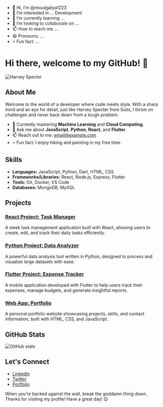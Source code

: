 - 👋 Hi, I’m @moudgalya1223
- 👀 I’m interested in ... Development
- 🌱 I’m currently learning ...
- 💞️ I’m looking to collaborate on ...
- 📫 How to reach me ...
- 😄 Pronouns: ...
- ⚡ Fun fact: ...
# Hi there, welcome to my GitHub! 👋

![Harvey Specter](https://firebasestorage.googleapis.com/v0/b/moudgalya.appspot.com/o/5323c074-d756-474d-ac9f-8881012de4e0.jpg?alt=media&token=dfaa1a1f-f792-4d9a-ba11-090be5c7f979)

## About Me
Welcome to the world of a developer where code meets style. With a sharp mind and an eye for detail, just like Harvey Specter from Suits, I thrive on challenges and never back down from a tough problem.

- 🌱 Currently mastering **Machine Learning** and **Cloud Computing**.
- 💬 Ask me about **JavaScript**, **Python**, **React**, and **Flutter**.
- 📫 Reach out to me: [email@example.com](mailto:email@example.com)
- ⚡ Fun fact: I enjoy hiking and painting in my free time.

## Skills
- **Languages:** JavaScript, Python, Dart, HTML, CSS
- **Frameworks/Libraries:** React, Node.js, Express, Flutter
- **Tools:** Git, Docker, VS Code
- **Databases:** MongoDB, MySQL

## Projects

### [React Project: Task Manager](https://github.com/moudgalya1223/task-manager)
A sleek task management application built with React, allowing users to create, edit, and track their daily tasks efficiently.

### [Python Project: Data Analyzer](https://github.com/moudgalya1223/data-analyzer)
A powerful data analysis tool written in Python, designed to process and visualize large datasets with ease.

### [Flutter Project: Expense Tracker](https://github.com/moudgalya1223/expense-tracker)
A mobile application developed with Flutter to help users track their expenses, manage budgets, and generate insightful reports.

### [Web App: Portfolio](https://github.com/moudgalya1223/portfolio)
A personal portfolio website showcasing projects, skills, and contact information, built with HTML, CSS, and JavaScript.

## GitHub Stats
![GitHub stats](https://github-readme-stats.vercel.app/api?username=moudgalya1223&show_icons=true&theme=radical)

## Let's Connect
- [LinkedIn](https://www.linkedin.com/in/moudgalya1223)
- [Twitter](https://twitter.com/moudgalya1223)
- [Portfolio](https://moudgalya1223.github.io)

When you’re backed against the wall, break the goddamn thing down. Thanks for visiting my profile! Have a great day! 😊
<!---

moudgalya1223/moudgalya1223 is a ✨ special ✨ repository because its `README.md` (this file) appears on your GitHub profile.
You can click the Preview link to take a look at your changes.
--->
